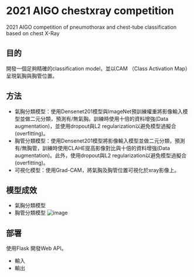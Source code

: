 # 2021 AIGO chestxray competition
2021 AIGO competition of pneumothorax and chest-tube classification based on chest X-Ray

## 目的
開發一個足夠精確的classification model，並以CAM （Class Activation Map） 呈現氣胸與胸管位置。

## 方法
- 氣胸分類模型：使用Densenet201模型與ImageNet預訓練權重將影像輸入模型並做二元分類，預測有/無氣胸。訓練時使用十倍的資料增強(Data augmentation)，並使用dropout與L2 regularization以避免模型過擬合(overfitting)。
- 胸管分類模型：使用Densenet201模型將影像輸入模型並做二元分類，預測有/無胸管，訓練時使用CLAHE提高影像對比與十倍的資料增強(Data augmentation)。此外，使用dropout與L2 regularization以避免模型過擬合(overfitting)。
- 可視化模型：使用Grad-CAM，將氣胸及胸管位置可視化於xray影像上。

## 模型成效
- 氣胸分類模型
- 胸管分類模型
![image](https://user-images.githubusercontent.com/44295049/137431322-fea0194c-61d7-481e-aa96-9a8a9b402184.png)

## 部署
使用Flask 開發Web API。
- 輸入
- 輸出
